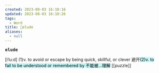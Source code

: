 ```yaml
---
created: 2023-08-03 16:10:16
updated: 2023-08-03 16:10:26
tags:
  - Word
title: 📖elude
aliases:
  - null
---
```


<pre><strong>elude</strong></pre>
[iˈlu:d]
(1)v. to avoid or escape by being quick, skillful, or clever 避开<mark style="background: #ABF7F7A6;">(2)v. to fail to be understood or remembered by 不能被...理解</mark>
[[puzzle]]
